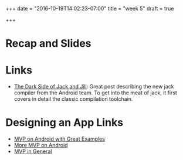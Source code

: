 +++
date = "2016-10-19T14:02:23-07:00"
title = "week 5"
draft = true

+++

# Recap and Slides

# Links

* [The Dark Side of Jack and
    Jill](http://trickyandroid.com/the-dark-world-of-jack-and-jill/):
    Great post describing the new jack compiler from the Android team. To get
    into the meat of jack, it first covers in detail the classic compilation
    toolchain.

# Designing an App Links

* [MVP on Android with Great
    Examples](http://engineering.remind.com/android-code-that-scales/)
* [More MVP on Android](http://antonioleiva.com/mvp-android/)
* [MVP in
    General](http://stackoverflow.com/questions/1317693/what-is-model-view-presenter)

